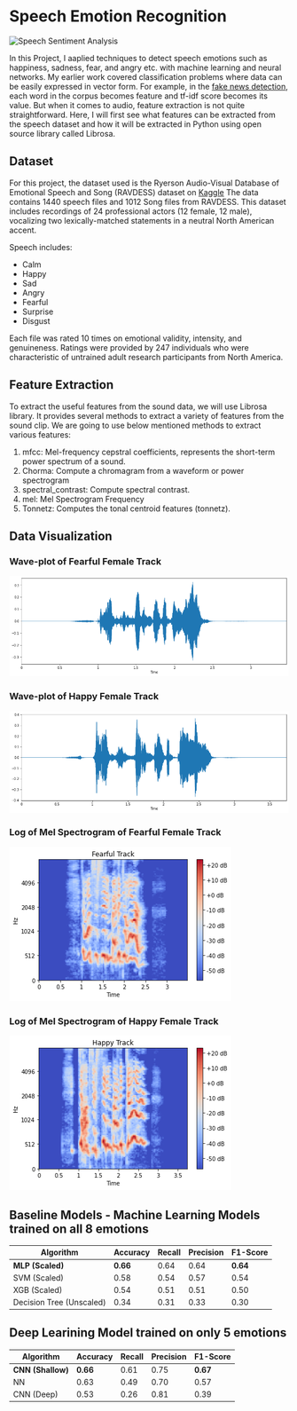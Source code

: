 # Speech Emotion Recognition

![Speech Sentiment Analysis](https://www.sri.com/wp-content/uploads/2019/09/OTO-v1-940x373.png)

In this Project, I aaplied techniques to detect speech emotions such as happiness, sadness, fear, and angry etc. with machine learning and neural networks. My earlier work covered classification problems where data can be easily expressed in vector form. For example, in the [fake news detection](https://github.com/Hutaf/Fake-News-Detection), each word in the corpus becomes feature and tf-idf score becomes its value. But when it comes to audio, feature extraction is not quite straightforward. Here, I will first see what features can be extracted from the speech dataset and how it will be extracted in Python using open source library called Librosa.


 
## Dataset

For this project, the dataset used is the Ryerson Audio-Visual Database of Emotional Speech and Song (RAVDESS) dataset on [Kaggle](https://www.kaggle.com/uwrfkaggler/ravdess-emotional-speech-audio)
The data contains 1440 speech files and 1012 Song files from RAVDESS. This dataset includes recordings of 24 professional actors (12 female, 12 male), vocalizing two lexically-matched statements in a neutral North American accent.

Speech includes:
* Calm
* Happy
* Sad
* Angry
* Fearful
* Surprise
* Disgust 

Each file was rated 10 times on emotional validity, intensity, and genuineness. Ratings were provided by 247 individuals who were characteristic of untrained adult research participants from North America.

## Feature Extraction

To extract the useful features from the sound data, we will use Librosa library. It provides several methods to extract a variety of features from the sound clip. We are going to use below mentioned methods to extract various features:

1. mfcc: Mel-frequency cepstral coefficients, represents the short-term power spectrum of a sound.
2. Chorma: Compute a chromagram from a waveform or power spectrogram
3. spectral_contrast: Compute spectral contrast.
4. mel: Mel Spectrogram Frequency
5. Tonnetz: Computes the tonal centroid features (tonnetz).

## Data Visualization

### Wave-plot of Fearful Female Track

![Wave-plot of Fearful Female Track](https://github.com/Hutaf/Speech-Emotion-Recognition/blob/main/Graphs/Fearful-waveplot.png
)

### Wave-plot of Happy Female Track
![Wave-plot of Happy Female Track](https://github.com/Hutaf/Speech-Emotion-Recognition/blob/main/Graphs/Happy-waveplot.png
)

### Log of Mel Spectrogram of Fearful Female Track
![Log of Mel Spectrogram of Fearful Female Track](https://github.com/Hutaf/Speech-Emotion-Recognition/blob/main/Graphs/Mel-FearfulTrack.png
)

### Log of Mel Spectrogram of Happy Female Track
![Log of Mel Spectrogram of Happy Female Track](https://github.com/Hutaf/Speech-Emotion-Recognition/blob/main/Graphs/Mel-HappyTrack.png
)

## Baseline Models - Machine Learning Models trained on all 8 emotions
Algorithm | **Accuracy** | Recall | Precision | **F1-Score**
--------- | -------------| -------|-----------|---------
**MLP (Scaled)** | **0.66** |   0.64  |    0.64 |     **0.64**
SVM (Scaled) | 0.58 |     0.54 |  0.57 |   0.54
XGB (Scaled) | 0.54 | 0.51     | 0.51   |   0.50
Decision Tree (Unscaled) | 0.34 |    0.31 |  0.33 |   0.30 

## Deep Learining Model trained on only 5 emotions 
Algorithm | **Accuracy** | Recall | Precision | **F1-Score**
--------- | -------------| -------|-----------|---------
**CNN (Shallow)** | **0.66** |   0.61   | 0.75 |  **0.67**
NN | 0.63 |   0.49  |   0.70 | 0.57
CNN (Deep) | 0.53 |   0.26 | 0.81   | 0.39


